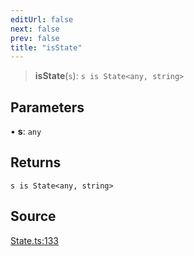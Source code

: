 ```yaml
---
editUrl: false
next: false
prev: false
title: "isState"
---
```


> **isState**(`s`): `s is State<any, string>`

## Parameters

• **s**: `any`

## Returns

`s is State<any, string>`

## Source

[State.ts:133](https://github.com/nodenogg-in/alpha-p2p/blob/8383a4b/packages/statekit/src/State.ts#L133)
